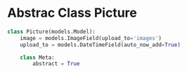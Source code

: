 # Abstrac Class Picture

```python
class Picture(models.Model):
    image = models.ImageField(upload_to='images')
    upload_to = models.DateTimeField(auto_now_add=True)

    class Meta:
		abstract = True

```
